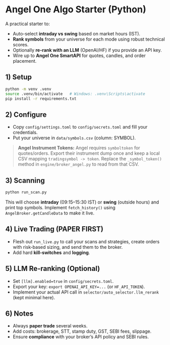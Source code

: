# Angel One Algo Starter (Python)

A practical starter to:
- Auto-select **intraday vs swing** based on market hours (IST).
- **Rank symbols** from your universe for each mode using robust technical scores.
- Optionally **re-rank with an LLM** (OpenAI/HF) if you provide an API key.
- Wire up to **Angel One SmartAPI** for quotes, candles, and order placement.

## 1) Setup
```bash
python -m venv .venv
source .venv/bin/activate   # Windows: .venv\Scripts\activate
pip install -r requirements.txt
```

## 2) Configure
- Copy `config/settings.toml` to `config/secrets.toml` and fill your credentials.
- Put your universe in `data/symbols.csv` (column: SYMBOL).

> **Angel Instrument Tokens:** Angel requires `symboltoken` for quotes/orders.
> Export their instrument dump once and keep a local CSV mapping `tradingsymbol -> token`.
> Replace the `_symbol_token()` method in `engine/broker_angel.py` to read from that CSV.

## 3) Scanning
```bash
python run_scan.py
```
This will choose **intraday** (09:15–15:30 IST) or **swing** (outside hours) and print top symbols.
Implement `fetch_history()` using `AngelBroker.getCandleData` to make it live.

## 4) Live Trading (PAPER FIRST)
- Flesh out `run_live.py` to call your scans and strategies, create orders with risk-based sizing, and send them to the broker.
- Add hard **kill-switches** and **logging**.

## 5) LLM Re‑ranking (Optional)
- Set `[llm].enabled=true` in `config/secrets.toml`.
- Export your key: `export OPENAI_API_KEY=...` (or `HF_API_TOKEN`).
- Implement your actual API call in `selector/auto_selector.llm_rerank` (kept minimal here).

## 6) Notes
- Always **paper trade** several weeks.
- Add costs: brokerage, STT, stamp duty, GST, SEBI fees, slippage.
- Ensure **compliance** with your broker’s API policy and SEBI rules.

